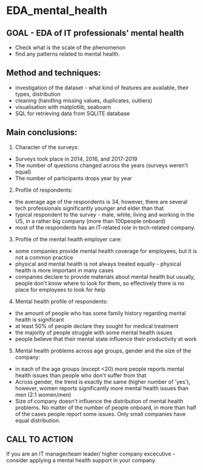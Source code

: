 # EDA_mental_health

## **GOAL** - EDA of IT professionals' mental health

- Check what is the scale of the phenomenon
- find any patterns related to mental health.

## **Method and techniques:**

- investigation of the dataset - what kind of features are available, their types, distribution
- cleaning (handling missing values, duplicates, outliers)
- visualisation with matplotlib, seaboarn
- SQL for retrieving data from SQLITE database

## **Main conclusions:**

1. Character of the surveys:
- Surveys took place in 2014, 2016, and 2017-2019
- The number of questions changed across the years (surveys weren't equal)
- The number of participants drops year by year

2. Profile of respondents:
- the average age of the respondents is 34, however, there are several tech professionals significantly younger and elder than that
- typical respondent to the survey - male, white, living and working in the US, in a rather big company (more than 100people onboard)
- most of the respondents has an IT-related role in tech-related company.

3. Profile of the mental health employer care:
- some companies provide mental health coverage for employees, but it is not a common practice
- physical and mental health is not always treated equally - physical health is more important in many cases
- companies declare to provide materials about mental health but usually, people don't know where to look for them, so effectively there is no place for employees to look for help

4. Mental health profile of respondents:
- the amount of people who has some family history regarding mental health is significant
- at least 50% of people declare they sought for medical treatment
- the majority of people struggle with some mental health issues
- people believe that their mental state influence their productivity at work

5. Mental health problems across age groups, gender and the size of the company:
- in each of the age groups (except <20) more people reports mental health issues than people who don't suffer from that
- Across gender, the trend is exactly the same (higher number of 'yes'), however, women reports significantly more mental health issues than men (2:1 women/men)
- Size of company doesn't influence the distribution of mental health problems. No matter of the number of people onboard, in more than half of the cases people report some issues. Only small companies have equal distribution.

## **CALL TO ACTION**
If you are an IT manager/team leader/ higher company excecutive - consider applying a mental health support in your company.

